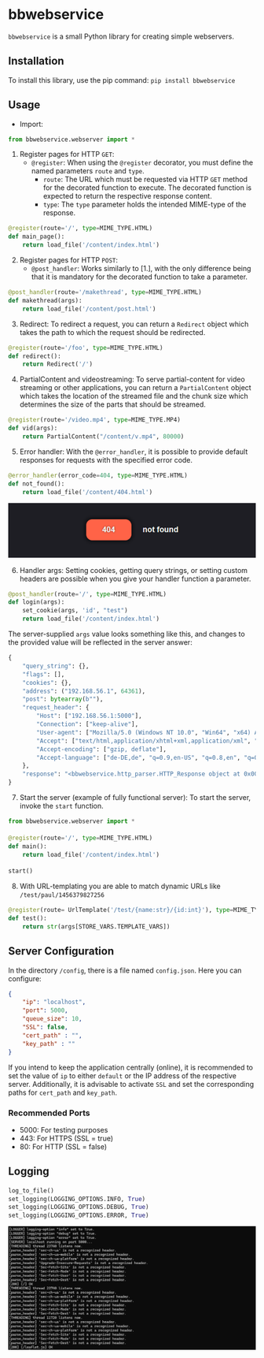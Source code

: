 # bbwebservice

`bbwebservice` is a small Python library for creating simple webservers.

## Installation

To install this library, use the pip command: `pip install bbwebservice`

## Usage

- Import:

```python
from bbwebservice.webserver import * 
```

1. Register pages for HTTP `GET`:
   - `@register`: When using the `@register` decorator, you must define the named parameters `route` and `type`.
     - `route`: The URL which must be requested via HTTP `GET` method for the decorated function to execute. The decorated function is expected to return the respective response content.
     - `type`: The `type` parameter holds the intended MIME-type of the response.

```python
@register(route='/', type=MIME_TYPE.HTML)
def main_page():
    return load_file('/content/index.html')
```

2. Register pages for HTTP `POST`:
   - `@post_handler`: Works similarly to [1.], with the only difference being that it is mandatory for the decorated function to take a parameter.

```python
@post_handler(route='/makethread', type=MIME_TYPE.HTML)
def makethread(args):
    return load_file('/content/post.html')
```

3. Redirect:
   To redirect a request, you can return a `Redirect` object which takes the path to which the request should be redirected.

```python
@register(route='/foo', type=MIME_TYPE.HTML)
def redirect():
    return Redirect('/')
```

4. PartialContent and videostreaming:
   To serve partial-content for video streaming or other applications, you can return a `PartialContent` object which takes the location of the streamed file and the chunk size which determines the size of the parts that should be streamed.

```python
@register(route='/video.mp4', type=MIME_TYPE.MP4)
def vid(args):
    return PartialContent("/content/v.mp4", 80000)
```

5. Error handler:
   With the `@error_handler`, it is possible to provide default responses for requests with the specified error code.

```python
@error_handler(error_code=404, type=MIME_TYPE.HTML)
def not_found():
    return load_file('/content/404.html')
```
![error](404.png)

6. Handler args:
   Setting cookies, getting query strings, or setting custom headers are possible when you give your handler function a parameter.

```python
@post_handler(route='/', type=MIME_TYPE.HTML)
def login(args):
    set_cookie(args, 'id', "test")
    return load_file('/content/index.html')
```


The server-supplied `args` value looks something like this, and changes to the provided value will be reflected in the server answer:

```py
{
    "query_string": {},
    "flags": [],
    "cookies": {},
    "address": ("192.168.56.1", 64361),
    "post": bytearray(b""),
    "request_header": {
        "Host": ["192.168.56.1:5000"],
        "Connection": ["keep-alive"],
        "User-agent": ["Mozilla/5.0 (Windows NT 10.0", "Win64", "x64) AppleWebKit/537.36 (KHTML, like Gecko) Chrome/122.0.0.0 Safari/537.36"],
        "Accept": ["text/html,application/xhtml+xml,application/xml", "q=0.9,image/avif,image/webp,image/apng,*/*", "q=0.8,application/signed-exchange", "v=b3", "q=0.7"],
        "Accept-encoding": ["gzip, deflate"],
        "Accept-language": ["de-DE,de", "q=0.9,en-US", "q=0.8,en", "q=0.7"]
    },
    "response": "<bbwebservice.http_parser.HTTP_Response object at 0x00000151D5718E50>"
}
```

7. Start the server (example of fully functional server):
   To start the server, invoke the `start` function.

```python
from bbwebservice.webserver import *

@register(route='/', type=MIME_TYPE.HTML)
def main():
    return load_file('/content/index.html')

start()
```

8. With URL-templating you are able to match dynamic URLs like `/test/paul/1456379827256`

```py
@register(route= UrlTemplate('/test/{name:str}/{id:int}'), type=MIME_TYPE.TEXT)
def test():
    return str(args[STORE_VARS.TEMPLATE_VARS])
```

## Server Configuration

In the directory `/config`, there is a file named `config.json`. Here you can configure:

```json
{
    "ip": "localhost",
    "port": 5000,
    "queue_size": 10,
    "SSL": false,
    "cert_path" : "",
    "key_path" : ""
}
```

If you intend to keep the application centrally (online), it is recommended to set the value of `ip` to either `default` or the IP address of the respective server. Additionally, it is advisable to activate `SSL` and set the corresponding paths for `cert_path` and `key_path`. 

### Recommended Ports

- 5000: For testing purposes
- 443: For HTTPS (SSL = true)
- 80: For HTTP (SSL = false)

## Logging

```python
log_to_file()
set_logging(LOGGING_OPTIONS.INFO, True)
set_logging(LOGGING_OPTIONS.DEBUG, True)
set_logging(LOGGING_OPTIONS.ERROR, True)
```

![Console Example](console_example.png)
